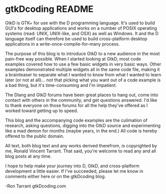 # gtkDcoding README
GtkD is GTK+ for use with the D programming language. It's used to build GUI's for desktop applications and works on a number of POSIX operating systems (read: UNIX, UNIX-like, and OSX) as well as Windows. It and the D language itself can therefore be used to build cross-platform desktop applications in a write-once-compile-for-many process.

The purpose of this blog is to introduce GtkD to a new audience in the most pain-free way possible. When I started looking at GtkD, most code examples covered how to use a few basic widgets in very basic ways. Other examples demonstrated multiple widgets all in the same code file, making it a brainteaser to separate what I wanted to know from what I wanted to learn later (or not at all)... not that picking what you want out of a code example is a bad thing, but it's time-consuming and I'm impatient.

The Dlang and GtkD forums have been great places to hang out, come into contact with others in the community, and get questions answered. I'd like to thank everyone on those forums for all the help they've offered as I worked toward getting up to speed.

This blog and the accompanying code examples are the culimation of research, asking questions, digging into the GtkD source and experimenting like a mad demon for months (maybe years, in the end.) All code is hereby offered to the public domain.

All text, both blog text and any works derived therefrom, is copyrighted by me, Ronald Vincent Tarrant. That said, you're welcome to read any and all blog posts at any time.

I hope to help make your journey into D, GtkD, and cross-platform development a little easier. If I've succeeded, please let me know in comments either here or on the gtkDcoding blog.

-Ron Tarrant
gtkDcoding.com


